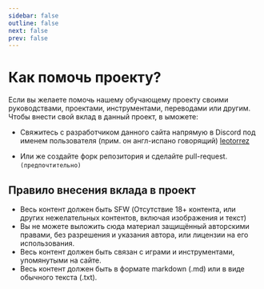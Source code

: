 ```yaml
---
sidebar: false
outline: false
next: false
prev: false
---
```


# Как помочь проекту?

Если вы желаете помочь нашему обучающему проекту своими руководствами, проектами, инструментами, переводами или другим.
Чтобы внести свой вклад в данный проект, в ыможете:

- Свяжитесь с разработчиком данного сайта напрямую в Discord под именем пользователя (прим. он англ-испано говорящий) [leotorrez](https://discord.com/users/335615146648928257)
<!-- - Use the following [google form to submit your contribution](https://forms.gle/) -->
- Или же создайте форк репозитория и сделайте pull-request. `(предпочтительно)`

## Правило внесения вклада в проект

- Весь контент должен быть SFW (Отсутствие 18+ контента, или других нежелательных контентов, включая изображения и текст)
- Вы не можете выложить сюда материал защищённый авторскими правами, без разрешения и указания автора, или лицензии на его использования.
- Весь контент должен быть связан с играми и инструментами, упомянутыми на сайте.
- Весь контент должен быть в формате markdown (.md) или в виде обычного текста (.txt).
